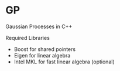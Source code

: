 GP
==

Gaussian Processes in C++

Required Libraries
- Boost for shared pointers
- Eigen for linear algebra
- Intel MKL for fast linear algebra (optional)